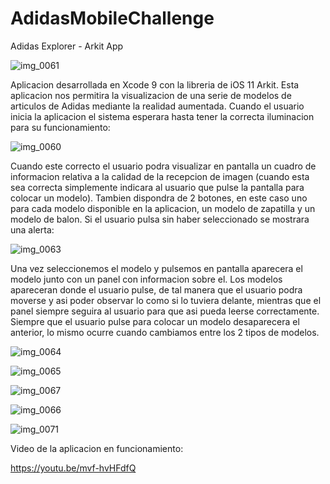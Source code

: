 # AdidasMobileChallenge
Adidas Explorer - Arkit App

![img_0061](https://user-images.githubusercontent.com/16426967/31556807-c53cef9c-b046-11e7-9c3d-b51d7ca76141.PNG)

Aplicacion desarrollada en Xcode 9 con la libreria de iOS 11 Arkit. Esta aplicacion nos permitira la visualizacion de una serie de modelos de articulos de Adidas mediante la realidad aumentada. Cuando el usuario inicia la aplicacion el sistema esperara hasta tener la correcta iluminacion para su funcionamiento:

![img_0060](https://user-images.githubusercontent.com/16426967/31556917-2c039d84-b047-11e7-9d6f-c1aca18851c5.PNG)

Cuando este correcto el usuario podra visualizar en pantalla un cuadro de informacion relativa a la calidad de la recepcion de imagen (cuando esta sea correcta simplemente indicara al usuario que pulse la pantalla para colocar un modelo). Tambien dispondra de 2 botones, en este caso uno para cada modelo disponible en la aplicacion, un modelo de zapatilla y un modelo de balon. Si el usuario pulsa sin haber seleccionado se mostrara una alerta:

![img_0063](https://user-images.githubusercontent.com/16426967/31557035-92952a40-b047-11e7-8333-2710ffef9248.PNG)

Una vez seleccionemos el modelo y pulsemos en pantalla aparecera el modelo junto con un panel con informacion sobre el. Los modelos apareceran donde el usuario pulse, de tal manera que el usuario podra moverse y asi poder observar lo como si lo tuviera delante, mientras que el panel siempre seguira al usuario para que asi pueda leerse correctamente. Siempre que el usuario pulse para colocar un modelo desaparecera el anterior, lo mismo ocurre cuando cambiamos entre los 2 tipos de modelos.

![img_0064](https://user-images.githubusercontent.com/16426967/31557124-e5e058fa-b047-11e7-8bd0-6b6545becaf1.PNG)

![img_0065](https://user-images.githubusercontent.com/16426967/31557136-e9f5751a-b047-11e7-9467-c2262ab033cd.PNG)

![img_0067](https://user-images.githubusercontent.com/16426967/31557142-ef01527c-b047-11e7-81f9-ace65c58c08f.PNG)

![img_0066](https://user-images.githubusercontent.com/16426967/31557138-ebd61c90-b047-11e7-95e0-4b4a67e2cc4f.PNG)

![img_0071](https://user-images.githubusercontent.com/16426967/31557151-f8fb7da2-b047-11e7-860c-1034e729af72.PNG)

Video de la aplicacion en funcionamiento:

https://youtu.be/mvf-hvHFdfQ
